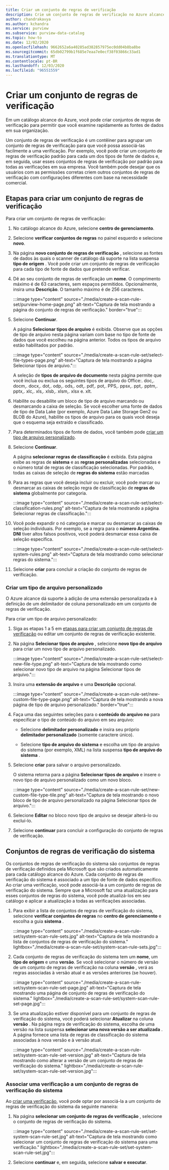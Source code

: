 ```yaml
---
title: Criar um conjunto de regras de verificação
description: Crie um conjunto de regras de verificação no Azure alcance para examinar rapidamente as fontes de dados em sua organização.
author: chandrakavya
ms.author: kchandra
ms.service: purview
ms.subservice: purview-data-catalog
ms.topic: how-to
ms.date: 12/02/2020
ms.openlocfilehash: 9662652a6a40285ad382857975ec0dd04b8ba8be
ms.sourcegitcommit: 65db02799b1f685e7eaa7e0ecf38f03866c33ad1
ms.translationtype: MT
ms.contentlocale: pt-BR
ms.lasthandoff: 12/03/2020
ms.locfileid: "96551559"
---
```

# <a name="create-a-scan-rule-set"></a>Criar um conjunto de regras de verificação

Em um catálogo alcance do Azure, você pode criar conjuntos de regras de verificação para permitir que você examine rapidamente as fontes de dados em sua organização.

Um conjunto de regras de verificação é um contêiner para agrupar um conjunto de regras de verificação para que você possa associá-las facilmente a uma verificação. Por exemplo, você pode criar um conjunto de regras de verificação padrão para cada um dos tipos de fonte de dados e, em seguida, usar esses conjuntos de regras de verificação por padrão para todas as verificações em sua empresa. Você também pode desejar que os usuários com as permissões corretas criem outros conjuntos de regras de verificação com configurações diferentes com base na necessidade comercial.

## <a name="steps-to-create-a-scan-rule-set"></a>Etapas para criar um conjunto de regras de verificação

Para criar um conjunto de regras de verificação:

1. No catálogo alcance do Azure, selecione **centro de gerenciamento**.

1. Selecione **verificar conjuntos de regras** no painel esquerdo e selecione **novo**.

1. Na página **novo conjunto de regras de verificação** , selecione as fontes de dados às quais o scanner de catálogo dá suporte na lista suspensa **tipo de origem** . Você pode criar um conjunto de regras de verificação para cada tipo de fonte de dados que pretende verificar.

1. Dê ao seu conjunto de regras de verificação um **nome**. O comprimento máximo é de 63 caracteres, sem espaços permitidos. Opcionalmente, insira uma **Descrição**. O tamanho máximo é de 256 caracteres.

   :::image type="content" source="./media/create-a-scan-rule-set/purview-home-page.png" alt-text="Captura de tela mostrando a página do conjunto de regras de verificação." border="true":::

1. Selecione **Continuar**.

   A página **Selecionar tipos de arquivo** é exibida. Observe que as opções de tipo de arquivo nesta página variam com base no tipo de fonte de dados que você escolheu na página anterior. Todos os tipos de arquivo estão habilitados por padrão.

      :::image type="content" source="./media/create-a-scan-rule-set/select-file-types-page.png" alt-text="Captura de tela mostrando a página Selecionar tipos de arquivo.":::

   A seleção de **tipos de arquivo de documento** nesta página permite que você inclua ou exclua os seguintes tipos de arquivo do Office:. doc,. docm,. docx,. dot,. odp,. ods,. odt,. pdf,. pot,. PPS,. ppsx,. ppt,. pptm,. pptx,. xlc,. xls,. xlsb,. xlsm,. xlsx e. xlt.

1. Habilite ou desabilite um bloco de tipo de arquivo marcando ou desmarcando a caixa de seleção. Se você escolher uma fonte de dados de tipo de Data Lake (por exemplo, Azure Data Lake Storage Gen2 ou BLOB do Azure), habilite os tipos de arquivo para os quais você deseja que o esquema seja extraído e classificado.

1. Para determinados tipos de fonte de dados, você também pode [criar um tipo de arquivo personalizado](#create-a-custom-file-type).

1. Selecione **Continuar**.

   A página **selecionar regras de classificação** é exibida. Esta página exibe as regras de **sistema** e as **regras personalizadas** selecionadas e o número total de regras de classificação selecionadas. Por padrão, todas as caixas de seleção de **regras do sistema** estão marcadas

1. Para as regras que você deseja incluir ou excluir, você pode marcar ou desmarcar as caixas de seleção regra de classificação de **regras do sistema** globalmente por categoria.

   :::image type="content" source="./media/create-a-scan-rule-set/select-classification-rules.png" alt-text="Captura de tela mostrando a página Selecionar regras de classificação.":::

1. Você pode expandir o nó categoria e marcar ou desmarcar as caixas de seleção individuais. Por exemplo, se a regra para o **número Argentina. DNI** tiver altos falsos positivos, você poderá desmarcar essa caixa de seleção específica.

   :::image type="content" source="./media/create-a-scan-rule-set/select-system-rules.png" alt-text="Captura de tela mostrando como selecionar regras do sistema.":::

1. Selecione **criar** para concluir a criação do conjunto de regras de verificação.

### <a name="create-a-custom-file-type"></a>Criar um tipo de arquivo personalizado

O Azure alcance dá suporte à adição de uma extensão personalizada e à definição de um delimitador de coluna personalizado em um conjunto de regras de verificação.

Para criar um tipo de arquivo personalizado:

1. Siga as etapas 1 a 5 em [etapas para criar um conjunto de regras de verificação](#steps-to-create-a-scan-rule-set) ou editar um conjunto de regras de verificação existente.

1. Na página **Selecionar tipos de arquivo** , selecione **novo tipo de arquivo** para criar um novo tipo de arquivo personalizado.

   :::image type="content" source="./media/create-a-scan-rule-set/select-new-file-type.png" alt-text="Captura de tela mostrando como selecionar novo tipo de arquivo na página Selecionar tipos de arquivo.":::

1. Insira uma **extensão de arquivo** e uma **Descrição** opcional.

   :::image type="content" source="./media/create-a-scan-rule-set/new-custom-file-type-page.png" alt-text="Captura de tela mostrando a nova página de tipo de arquivo personalizado." border="true":::

1. Faça uma das seguintes seleções para o **conteúdo do arquivo no** para especificar o tipo de conteúdo do arquivo em seu arquivo:

   - Selecione **delimitador personalizado** e insira seu próprio **delimitador personalizado** (somente caractere único).

   - Selecione **tipo de arquivo do sistema** e escolha um tipo de arquivo do sistema (por exemplo, XML) na lista suspensa **tipo de arquivo do sistema** .

1. Selecione **criar** para salvar o arquivo personalizado.

   O sistema retorna para a página **Selecionar tipos de arquivo** e insere o novo tipo de arquivo personalizado como um novo bloco.

   :::image type="content" source="./media/create-a-scan-rule-set/new-custom-file-type-tile.png" alt-text="Captura de tela mostrando o novo bloco de tipo de arquivo personalizado na página Selecionar tipos de arquivo.":::

1. Selecione **Editar** no bloco novo tipo de arquivo se desejar alterá-lo ou excluí-lo.

1. Selecione **continuar** para concluir a configuração do conjunto de regras de verificação.

## <a name="system-scan-rule-sets"></a>Conjuntos de regras de verificação do sistema

Os conjuntos de regras de verificação do sistema são conjuntos de regras de verificação definidos pela Microsoft que são criados automaticamente para cada catálogo alcance do Azure. Cada conjunto de regras de verificação do sistema é associado a um tipo de fonte de dados específico. Ao criar uma verificação, você pode associá-la a um conjunto de regras de verificação do sistema. Sempre que a Microsoft faz uma atualização para esses conjuntos de regras do sistema, você pode atualizá-los em seu catálogo e aplicar a atualização a todas as verificações associadas.

1. Para exibir a lista de conjuntos de regras de verificação do sistema, selecione **verificar conjuntos de regras** no **centro de gerenciamento** e escolha a guia **sistema** .

   :::image type="content" source="./media/create-a-scan-rule-set/system-scan-rule-sets.jpg" alt-text="Captura de tela mostrando a lista de conjuntos de regras de verificação do sistema." lightbox="./media/create-a-scan-rule-set/system-scan-rule-sets.jpg":::

1. Cada conjunto de regras de verificação do sistema tem um **nome**, um **tipo de origem** e uma **versão**. Se você selecionar o número de versão de um conjunto de regras de verificação na coluna **versão** , verá as regras associadas à versão atual e as versões anteriores (se houver).

   :::image type="content" source="./media/create-a-scan-rule-set/system-scan-rule-set-page.jpg" alt-text="Captura de tela mostrando uma página de conjunto de regras de verificação do sistema." lightbox="./media/create-a-scan-rule-set/system-scan-rule-set-page.jpg":::

1. Se uma atualização estiver disponível para um conjunto de regras de verificação do sistema, você poderá selecionar **Atualizar** na coluna **versão** . Na página regra de verificação do sistema, escolha de uma versão na lista suspensa **selecionar uma nova versão a ser atualizada** . A página fornece uma lista de regras de classificação do sistema associadas à nova versão e à versão atual.

   :::image type="content" source="./media/create-a-scan-rule-set/system-scan-rule-set-version.jpg" alt-text="Captura de tela mostrando como alterar a versão de um conjunto de regras de verificação do sistema." lightbox="./media/create-a-scan-rule-set/system-scan-rule-set-version.jpg":::

### <a name="associate-a-scan-with-a-system-scan-rule-set"></a>Associar uma verificação a um conjunto de regras de verificação do sistema

Ao [criar uma verificação](tutorial-scan-data.md#scan-data-into-the-catalog), você pode optar por associá-la a um conjunto de regras de verificação do sistema da seguinte maneira:

1. Na página **selecionar um conjunto de regras de verificação** , selecione o conjunto de regras de verificação do sistema.

   :::image type="content" source="./media/create-a-scan-rule-set/set-system-scan-rule-set.jpg" alt-text="Captura de tela mostrando como selecionar um conjunto de regras de verificação do sistema para uma verificação." lightbox="./media/create-a-scan-rule-set/set-system-scan-rule-set.jpg":::

1. Selecione **continuar** e, em seguida, selecione **salvar e executar**.
